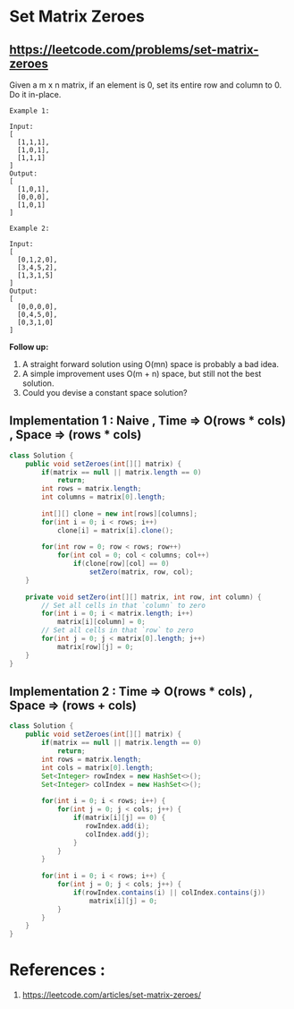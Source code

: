 # Set Matrix Zeroes
## https://leetcode.com/problems/set-matrix-zeroes

Given a m x n matrix, if an element is 0, set its entire row and column to 0. Do it in-place.
```
Example 1:

Input: 
[
  [1,1,1],
  [1,0,1],
  [1,1,1]
]
Output: 
[
  [1,0,1],
  [0,0,0],
  [1,0,1]
]

Example 2:

Input: 
[
  [0,1,2,0],
  [3,4,5,2],
  [1,3,1,5]
]
Output: 
[
  [0,0,0,0],
  [0,4,5,0],
  [0,3,1,0]
]
```
**Follow up:**
1. A straight forward solution using O(mn) space is probably a bad idea.
2. A simple improvement uses O(m + n) space, but still not the best solution.
3. Could you devise a constant space solution?

## Implementation 1 : Naive , Time => O(rows * cols) , Space => (rows * cols)
```java
class Solution {
    public void setZeroes(int[][] matrix) {
        if(matrix == null || matrix.length == 0)
            return;
        int rows = matrix.length;
        int columns = matrix[0].length;
        
        int[][] clone = new int[rows][columns];
        for(int i = 0; i < rows; i++)
            clone[i] = matrix[i].clone();
        
        for(int row = 0; row < rows; row++) 
            for(int col = 0; col < columns; col++) 
                if(clone[row][col] == 0) 
                    setZero(matrix, row, col);
    }
    
    private void setZero(int[][] matrix, int row, int column) {
        // Set all cells in that `column` to zero
        for(int i = 0; i < matrix.length; i++) 
            matrix[i][column] = 0;
        // Set all cells in that `row` to zero
        for(int j = 0; j < matrix[0].length; j++) 
            matrix[row][j] = 0;
    }
}
```


## Implementation 2 : Time => O(rows * cols) , Space => (rows + cols)
```java
class Solution {
    public void setZeroes(int[][] matrix) {
        if(matrix == null || matrix.length == 0)
            return;
        int rows = matrix.length;
        int cols = matrix[0].length;
        Set<Integer> rowIndex = new HashSet<>();
        Set<Integer> colIndex = new HashSet<>();
        
        for(int i = 0; i < rows; i++) {
            for(int j = 0; j < cols; j++) {
                if(matrix[i][j] == 0) {
                   rowIndex.add(i);
                   colIndex.add(j); 
                }
            }
        }
        
        for(int i = 0; i < rows; i++) {
            for(int j = 0; j < cols; j++) {
                if(rowIndex.contains(i) || colIndex.contains(j))
                    matrix[i][j] = 0;
            }
        }
    }
}
```

# References :
1. https://leetcode.com/articles/set-matrix-zeroes/
